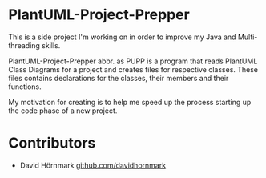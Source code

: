 # PlantUML-Project-Prepper
This is a side project I'm working on in order to improve my Java and Multi-threading skills.

PlantUML-Project-Prepper abbr. as PUPP is a program that reads PlantUML Class Diagrams for a project and creates files for respective classes. These files contains declarations for the classes, their members and their functions.

My motivation for creating is to help me speed up the process starting up the code phase of a new project.

# Contributors
* David Hörnmark      [github.com/davidhornmark](https://www.github.com/davidhornmark)
